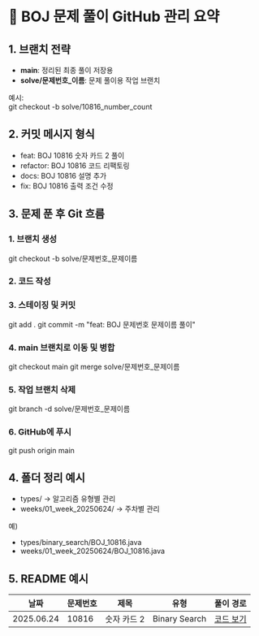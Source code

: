 # 📘 BOJ 문제 풀이 GitHub 관리 요약

## 1. 브랜치 전략

- **main**: 정리된 최종 풀이 저장용  
- **solve/문제번호_이름**: 문제 풀이용 작업 브랜치

예시:  
git checkout -b solve/10816_number_count

## 2. 커밋 메시지 형식

- feat: BOJ 10816 숫자 카드 2 풀이
- refactor: BOJ 10816 코드 리팩토링
- docs: BOJ 10816 설명 추가
- fix: BOJ 10816 출력 조건 수정

## 3. 문제 푼 후 Git 흐름

### 1. 브랜치 생성
git checkout -b solve/문제번호_문제이름

### 2. 코드 작성

### 3. 스테이징 및 커밋
git add .
git commit -m "feat: BOJ 문제번호 문제이름 풀이"

### 4. main 브랜치로 이동 및 병합
git checkout main
git merge solve/문제번호_문제이름

### 5. 작업 브랜치 삭제
git branch -d solve/문제번호_문제이름

### 6. GitHub에 푸시
git push origin main


## 4. 폴더 정리 예시

- types/ → 알고리즘 유형별 관리
- weeks/01_week_20250624/ → 주차별 관리

예)
- types/binary_search/BOJ_10816.java  
- weeks/01_week_20250624/BOJ_10816.java

## 5. README 예시

| 날짜       | 문제번호 | 제목        | 유형           | 풀이 경로                             |
|------------|----------|-------------|----------------|----------------------------------------|
| 2025.06.24 | 10816    | 숫자 카드 2 | Binary Search  | [코드 보기](./types/binary_search/boj_10816_숫자카드2.java) |
